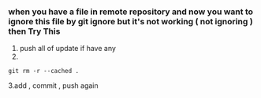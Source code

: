 ### when you have a file in remote repository and now you want to ignore this file by git ignore but it's not working ( not ignoring ) then Try This

1. push all of update if have any
2. 
```
git rm -r --cached .
```

3.add , commit , push again
